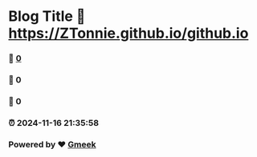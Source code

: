 # Blog Title :link: https://ZTonnie.github.io/github.io 
### :page_facing_up: [0](https://ZTonnie.github.io/github.io/tag.html) 
### :speech_balloon: 0 
### :hibiscus: 0 
### :alarm_clock: 2024-11-16 21:35:58 
### Powered by :heart: [Gmeek](https://github.com/Meekdai/Gmeek)
